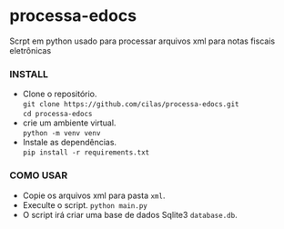 # processa-edocs
Scrpt em python usado para processar arquivos xml para notas fiscais eletrônicas
### INSTALL  
- Clone o repositório.  
`git clone https://github.com/cilas/processa-edocs.git`  
`cd processa-edocs`  
- crie um ambiente virtual.  
`python -m venv venv`
- Instale as dependências.  
`pip install -r requirements.txt`  
### COMO USAR
- Copie os arquivos xml para pasta `xml`.  
- Execulte o script.
`python main.py`
- O script irá criar uma base de dados Sqlite3 `database.db`.  
